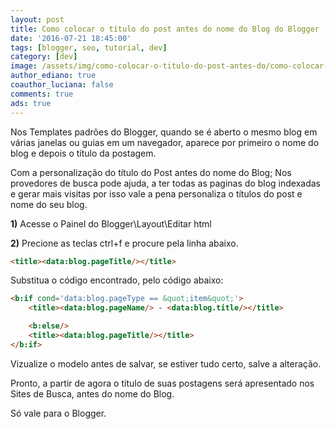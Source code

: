 ```yaml
---
layout: post
title: Como colocar o título do post antes do nome do Blog do Blogger
date: '2016-07-21 18:45:00'
tags: [blogger, seo, tutorial, dev]
category: [dev]
image: /assets/img/como-colocar-o-titulo-do-post-antes-do/como-colocar-o-titulo-do-post-antes-do.jpg
author_ediano: true
coauthor_luciana: false
comments: true
ads: true
---
```


Nos Templates padrões do Blogger, quando se é aberto o mesmo blog em várias janelas ou guias em um navegador, aparece por primeiro o nome do blog e depois o título da postagem.

Com a personalização do título do Post antes do nome do Blog; Nos provedores de busca pode ajuda, a ter todas as paginas do blog indexadas e gerar mais visitas por isso vale a pena personaliza o títulos do post e nome do seu blog.

**1)** Acesse o Painel do Blogger\Layout\Editar html

**2)** Precione as teclas ctrl+f e procure pela linha abaixo.

```html
<title><data:blog.pageTitle/></title>
```

Substitua o código encontrado, pelo código abaixo:

```html
<b:if cond='data:blog.pageType == &quot;item&quot;'>
    <title><data:blog.pageName/> - <data:blog.title/></title>

    <b:else/>
    <title><data:blog.pageTitle/></title>
</b:if>
```

Vizualize o modelo antes de salvar, se estiver tudo certo, salve a alteração.

Pronto, a partir de agora o título de suas postagens será apresentado nos Sites de Busca, antes do nome do Blog.

Só vale para o Blogger.